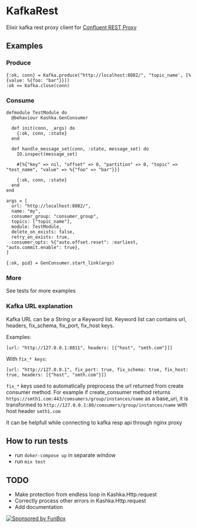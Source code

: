 # KafkaRest

Elixir kafka rest proxy client for [Confluent REST Proxy](https://docs.confluent.io/current/kafka-rest/index.html)

## Examples

### Produce
```
{:ok, conn} = Kafka.produce("http://localhost:8082/", "topic_name', [%{value: %{foo: "bar"}}])
:ok == Kafka.close(conn)
```
### Consume

```
defmodule TestModule do
  @behaviour Kashka.GenConsumer

  def init(conn, _args) do
    {:ok, conn, :state}
  end

  def handle_message_set(conn, :state, message_set) do
    IO.inspect(message_set)

    #[%{"key" => nil, "offset" => 0, "partition" => 0, "topic" => "test_name", "value" => %{"foo" => "bar"}}]

    {:ok, conn, :state}
  end
end

args = [
  url: "http://localhost:8082/",
  name: "my",
  consumer_group: "consumer_group",
  topics: ["topic_name"],
  module: TestModule,
  delete_on_exists: false,
  retry_on_exists: true,
  consumer_opts: %{"auto.offset.reset": :earliest, "auto.commit.enable": true},
]

{:ok, pid} = GenConsumer.start_link(args)
```

### More

See tests for more examples

### Kafka URL explanation

Kafka URL can be a String or a Keyword list. Keyword list can contains url, headers, fix_schema, fix_port, fix_host keys.

Examples:

```
[url: "http://127.0.0.1:8811", headers: [{"host", "smth.com"}]]

```

With `fix_* keys`:
```
[url: "http://127.0.0.1", fix_port: true, fix_schema: true, fix_host: true, headers: [{"host", "smth.com"}]]
```

`fix_*` keys used to automatically preprocess the url returned from create consumer method. For example if create_consumer method returns 
`https://smth1.com:443/comsumers/group/instances/name` as a base_uri, it is transformed to `http://127.0.0.1:80/comsumers/group/instances/name` with host header `smth1.com`

It can be helpfull while connecting to kafka resp api through nginx proxy

## How to run tests

* run `doker-compose up` in separate window
* run `mix test`

## TODO

* Make protection from endless loop in Kashka.Http.request
* Correctly process other errors in Kashka.Http.request
* Add documentation

[![Sponsored by FunBox](https://funbox.ru/badges/sponsored_by_funbox_compact.svg)](https://funbox.ru)
